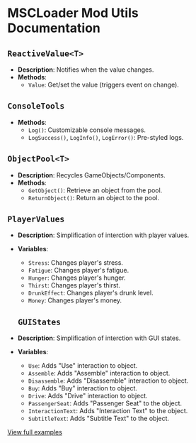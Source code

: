 # MSCLoader Mod Utils Documentation

## `ReactiveValue<T>`
- **Description**: Notifies when the value changes.
- **Methods**:
  - `Value`: Get/set the value (triggers event on change).

## `ConsoleTools`
- **Methods**:
  - `Log()`: Customizable console messages.
  - `LogSuccess()`, `LogInfo()`, `LogError()`: Pre-styled logs.

## `ObjectPool<T>`
- **Description**: Recycles GameObjects/Components.
- **Methods**:
  - `GetObject()`: Retrieve an object from the pool.
  - `ReturnObject()`: Return an object to the pool.

## `PlayerValues`
- **Description**: Simplification of interction with player values.
- **Variables**:
  - `Stress`: Changes player's stress.
  - `Fatigue`: Changes player's fatigue.
  - `Hunger`: Changes player's hunger.
  - `Thirst`: Changes player's thirst.
  - `DrunkEffect`: Changes player's drunk level.
  - `Money`: Changes player's money.

  ## `GUIStates`
- **Description**: Simplification of interction with GUI states.
- **Variables**:
  - `Use`: Adds "Use" interaction to object.
  - `Assemble`: Adds "Assemble" interaction to object.
  - `Disassemble`: Adds "Disassemble" interaction to object.
  - `Buy`: Adds "Buy" interaction to object.
  - `Drive`: Adds "Drive" interaction to object.
  - `PassengerSeat`: Adds "Passenger Seat" to the object.
  - `InteractionText`: Adds "Interaction Text" to the object.
  - `SubtitleText`: Adds "Subtitle Text" to the object.

[View full examples](ExampleMod/UtilsExample.cs)
